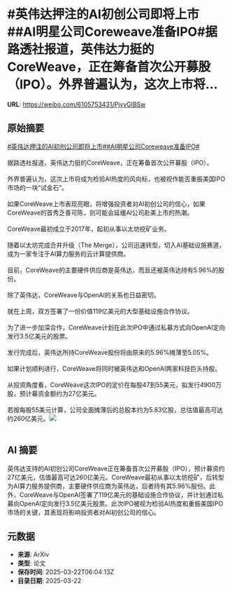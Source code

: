 # #英伟达押注的AI初创公司即将上市##AI明星公司Coreweave准备IPO#据路透社报道，英伟达力挺的CoreWeave，正在筹备首次公开募股（IPO）。外界普遍认为，这次上市将...

**URL**: https://weibo.com/6105753431/PjyvGlBSw

## 原始摘要

<a href="https://m.weibo.cn/search?containerid=231522type%3D1%26t%3D10%26q%3D%23%E8%8B%B1%E4%BC%9F%E8%BE%BE%E6%8A%BC%E6%B3%A8%E7%9A%84AI%E5%88%9D%E5%88%9B%E5%85%AC%E5%8F%B8%E5%8D%B3%E5%B0%86%E4%B8%8A%E5%B8%82%23&amp;extparam=%23%E8%8B%B1%E4%BC%9F%E8%BE%BE%E6%8A%BC%E6%B3%A8%E7%9A%84AI%E5%88%9D%E5%88%9B%E5%85%AC%E5%8F%B8%E5%8D%B3%E5%B0%86%E4%B8%8A%E5%B8%82%23" data-hide=""><span class="surl-text">#英伟达押注的AI初创公司即将上市#</span></a><a href="https://m.weibo.cn/search?containerid=231522type%3D1%26t%3D10%26q%3D%23AI%E6%98%8E%E6%98%9F%E5%85%AC%E5%8F%B8Coreweave%E5%87%86%E5%A4%87IPO%23&amp;extparam=%23AI%E6%98%8E%E6%98%9F%E5%85%AC%E5%8F%B8Coreweave%E5%87%86%E5%A4%87IPO%23" data-hide=""><span class="surl-text">#AI明星公司Coreweave准备IPO#</span></a><br><br>据路透社报道，英伟达力挺的CoreWeave，正在筹备首次公开募股（IPO）。<br><br>外界普遍认为，这次上市将成为检验AI热度的风向标，也被视作能否重振美国IPO市场的一块“试金石”。<br><br>如果CoreWeave上市表现亮眼，将增强投资者对AI初创公司的信心，如果CoreWeave的首秀乏善可陈，则可能会延缓AI公司赴美上市的热潮。<br><br>CoreWeave最初成立于2017年，起初从事以太坊挖矿业务。<br><br>随着以太坊完成合并升级（The Merge），公司迅速转型，切入AI基础设施赛道，成为一家专注于AI算力服务的云计算提供商。<br><br>目前，CoreWeave的主要硬件供应商是英伟达，而且还被英伟达持有5.96%的股份。<br><br>除了英伟达，CoreWeave与OpenAI的关系也日益密切。<br><br>就在上周，双方签署了一份价值119亿美元的大型基础设施合作协议。<br><br>为了进一步加深合作，CoreWeave计划在此次IPO中通过私募方式向OpenAI定向发行3.5亿美元的股票。<br><br>发行完成后，英伟达所持CoreWeave股份将由原来的5.96%摊薄至5.05%。<br><br>如果计划顺利进行，CoreWeave将同时被英伟达和OpenAI两家科技巨头持股。<br><br>从投资角度看，CoreWeave这次IPO的定价在每股47到55美元，拟发行4900万股，预计募资金额约为27亿美元。<br><br>若按每股55美元计算，公司全面摊薄后的总股本约为5.83亿股，总估值最高可达约260亿美元。<img style="" src="https://tvax3.sinaimg.cn/large/006Fd7o3gy1hzogze4ia4j30zk0k0qfq.jpg" referrerpolicy="no-referrer"><br><br>

## AI 摘要

英伟达支持的AI初创公司CoreWeave正在筹备首次公开募股（IPO），预计募资约27亿美元，估值最高可达260亿美元。CoreWeave最初从事以太坊挖矿，后转型为AI算力服务提供商，主要硬件供应商为英伟达，后者持有其5.96%股份。此外，CoreWeave与OpenAI签署了119亿美元的基础设施合作协议，并计划通过私募向OpenAI定向发行3.5亿美元股票。此次IPO被视为检验AI热度和重振美国IPO市场的关键，其表现将影响投资者对AI初创公司的信心。

## 元数据

- **来源**: ArXiv
- **类型**: 论文
- **保存时间**: 2025-03-22T06:04:13Z
- **目录日期**: 2025-03-22
